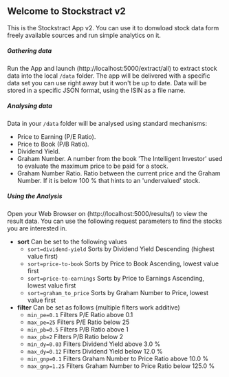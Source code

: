 ## Welcome to Stockstract v2
This is the Stockstract App v2.
You can use it to donwload stock data form freely available sources and run 
simple analytics on it.

##### Gathering data
Run the App and launch (http://localhost:5000/extract/all) to extract stock data into the 
local `/data` folder. The app will be delivered with a specific data set you can use 
right away but it won't be up to date. 
Data will be stored in a specific JSON format, using the ISIN as a file name.

##### Analysing data
Data in your `/data` folder will be analysed using standard mechanisms:
* Price to Earning (P/E Ratio).
* Price to Book (P/B Ratio).
* Dividend Yield.
* Graham Number. A number from the book 'The Intelligent Investor' used to evaluate
the maximum price to be paid for a stock.
* Graham Number Ratio. Ratio between the current price and the Graham Number. 
If it is below 100 % that hints to an 'undervalued' stock.

##### Using the Analysis
Open your Web Browser on (http://localhost:5000/results/) to view the result data. 
You can use the following request parameters to find the stocks you are interested in.
* __sort__ Can be set to the following values
   * `sort=dividend-yield` Sorts by Dividend Yield Descending (highest value first)
   * `sort=price-to-book` Sorts by Price to Book Ascending, lowest value first
   * `sort=price-to-earnings` Sorts by Price to Earnings Ascending, lowest value first
   * `sort=graham_to_price` Sorts by Graham Number to Price, lowest value first
* __filter__ Can be set as follows (multiple filters work additive)
   * `min_pe=0.1` Filters P/E Ratio above 0.1
   * `max_pe=25` Filters P/E Ratio below 25
   * `min_pb=0.5` Filters P/B Ratio above 1
   * `max_pb=2` Filters P/B Ratio below 2
   * `min_dy=0.03` Filters Dividend Yield above 3.0 %
   * `max_dy=0.12` Filters Dividend Yield below 12.0 %
   * `min_gnp=0.1` Filters Graham Number to Price Ratio above 10.0 %
   * `max_gnp=1.25` Filters Graham Number to Price Ratio below 125.0 %
   
